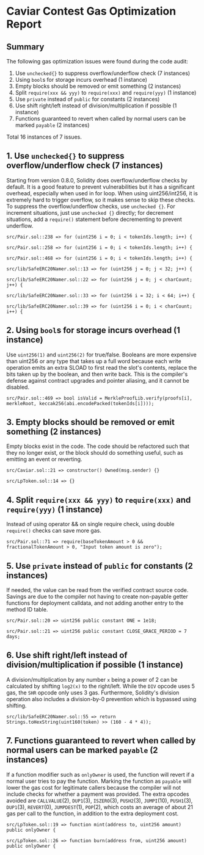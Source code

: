 # Caviar Contest Gas Optimization Report

## Summary

The following gas optimization issues were found during the code audit:

1. Use `unchecked{}` to suppress overflow/underflow check (7 instances)
2. Using `bool`s for storage incurs overhead (1 instance)
3. Empty blocks should be removed or emit something (2 instances)
4. Split `require(xxx && yyy)` to `require(xxx)` and `require(yyy)` (1 instance)
5. Use `private` instead of `public` for constants (2 instances)
6. Use shift right/left instead of division/multiplication if possible (1 instance)
7. Functions guaranteed to revert when called by normal users can be marked `payable` (2 instances)

Total 16 instances of 7 issues.

## 1. Use `unchecked{}` to suppress overflow/underflow check (7 instances)

Starting from version 0.8.0, Solidity does overflow/underflow checks by default. It is a good feature to prevent vulnerabilities but it has a significant overhead, especially when used in for loop. When using uint256/int256, it is extremely hard to trigger overflow, so it makes sense to skip these checks. To suppress the overflow/underflow checks, use `unchecked {}`. For increment situations, just use `unchecked {}` directly; for decrement situations, add a `require()` statement before decrementing to prevent underflow.

```solidity
src/Pair.sol::238 => for (uint256 i = 0; i < tokenIds.length; i++) {

src/Pair.sol::258 => for (uint256 i = 0; i < tokenIds.length; i++) {

src/Pair.sol::468 => for (uint256 i = 0; i < tokenIds.length; i++) {

src/lib/SafeERC20Namer.sol::13 => for (uint256 j = 0; j < 32; j++) {

src/lib/SafeERC20Namer.sol::22 => for (uint256 j = 0; j < charCount; j++) {

src/lib/SafeERC20Namer.sol::33 => for (uint256 i = 32; i < 64; i++) {

src/lib/SafeERC20Namer.sol::39 => for (uint256 i = 0; i < charCount; i++) {
```

## 2. Using `bool`s for storage incurs overhead (1 instance)

Use `uint256(1)` and `uint256(2)` for true/false. Booleans are more expensive than uint256 or any type that takes up a full word because each write operation emits an extra SLOAD to first read the slot's contents, replace the bits taken up by the boolean, and then write back. This is the compiler's defense against contract upgrades and pointer aliasing, and it cannot be disabled.

```solidity
src/Pair.sol::469 => bool isValid = MerkleProofLib.verify(proofs[i], merkleRoot, keccak256(abi.encodePacked(tokenIds[i])));
```

## 3. Empty blocks should be removed or emit something (2 instances)

Empty blocks exist in the code. The code should be refactored such that they no longer exist, or the block should do something useful, such as emitting an event or reverting.

```solidity
src/Caviar.sol::21 => constructor() Owned(msg.sender) {}

src/LpToken.sol::14 => {}
```

## 4. Split `require(xxx && yyy)` to `require(xxx)` and `require(yyy)` (1 instance)

Instead of using operator && on single require check, using double `require()` checks can save more gas.

```solidity
src/Pair.sol::71 => require(baseTokenAmount > 0 && fractionalTokenAmount > 0, "Input token amount is zero");
```

## 5. Use `private` instead of `public` for constants (2 instances)

If needed, the value can be read from the verified contract source code. Savings are due to the compiler not having to create non-payable getter functions for deployment calldata, and not adding another entry to the method ID table.

```solidity
src/Pair.sol::20 => uint256 public constant ONE = 1e18;

src/Pair.sol::21 => uint256 public constant CLOSE_GRACE_PERIOD = 7 days;
```

## 6. Use shift right/left instead of division/multiplication if possible (1 instance)

A division/multiplication by any number `x` being a power of 2 can be calculated by shifting `log2(x)` to the right/left. While the `DIV` opcode uses 5 gas, the `SHR` opcode only uses 3 gas. Furthermore, Solidity's division operation also includes a division-by-0 prevention which is bypassed using shifting.

```solidity
src/lib/SafeERC20Namer.sol::55 => return Strings.toHexString(uint160(token) >> (160 - 4 * 4));
```

## 7. Functions guaranteed to revert when called by normal users can be marked `payable` (2 instances)

If a function modifier such as `onlyOwner` is used, the function will revert if a normal user tries to pay the function. Marking the function as `payable` will lower the gas cost for legitimate callers because the compiler will not include checks for whether a payment was provided. The extra opcodes avoided are `CALLVALUE`(2), `DUP1`(3), `ISZERO`(3), `PUSH2`(3), `JUMPI`(10), `PUSH1`(3), `DUP1`(3), `REVERT`(0), `JUMPDEST`(1), `POP`(2), which costs an average of about 21 gas per call to the function, in addition to the extra deployment cost.

```solidity
src/LpToken.sol::19 => function mint(address to, uint256 amount) public onlyOwner {

src/LpToken.sol::26 => function burn(address from, uint256 amount) public onlyOwner {
```

